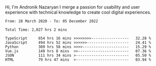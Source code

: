 Hi, I'm Andronik Nazaryan
I merge a passion for usability and user experience with technical knowledge to create cool digital experiences.


<!--START_SECTION:waka-->

```text
From: 28 March 2020 - To: 05 December 2022

Total Time: 2,027 hrs 2 mins

TypeScript     654 hrs 16 mins >>>>>>>>-----------------   32.28 %
JavaScript     494 hrs 52 mins >>>>>>-------------------   24.41 %
Python         309 hrs 58 mins >>>>---------------------   15.29 %
Vue.js         149 hrs 8 mins  >>-----------------------   07.36 %
JSON           111 hrs 34 mins >------------------------   05.50 %
HTML           79 hrs 47 mins  >------------------------   03.94 %
```

<!--END_SECTION:waka-->
